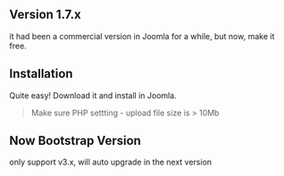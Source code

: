 ## Version 1.7.x
it had been a commercial version in Joomla for a while, but now, make it free.

## Installation
Quite easy! Download it and install in Joomla.    
> Make sure PHP settting - upload file size is > 10Mb

## Now Bootstrap Version
only support v3.x, will auto upgrade in the next version

